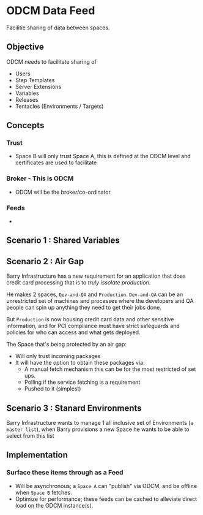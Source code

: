 # ODCM Data Feed

Facilitie sharing of data between spaces.

## Objective

ODCM needs to facilitate sharing of 
 - Users
 - Step Templates
 - Server Extensions
 - Variables
 - Releases
 - Tentacles (Environments / Targets)
 
## Concepts
 ### Trust
 
 - Space B will only trust Space A, this is defined at the ODCM level and certificates are used to facilitate 
 
 ### Broker - This is ODCM
 
 - ODCM will be the broker/co-ordinator
 
 ### Feeds
 
 - 
 

## Scenario 1 : Shared Variables


## Scenario 2 : Air Gap

Barry Infrastructure has a new requirement for an application that does credit card processing that is to *truly issolate production*. 

He makes 2 spaces, `Dev-and-QA` and `Production`. `Dev-and-QA` can be an unrestricted set of machines and processes where the developers and QA people can spin up anything they need to get their jobs done.

But `Production` is now housing credit card data and other sensitive information, and for PCI compliance must have strict safeguards and policies for who can access and what gets deployed.

The Space that's being protected by an air gap:
 - Will only trust incoming packages
 - It will have the option to obtain these packages via:
   - A manual fetch mechanism this can be for the most restricted of set ups.
   - Polling if the service fetching is a requirement
   - Pushed to it (simplest)

## Scenario 3 : Stanard Environments

Barry Infrastructure wants to manage 1 all inclusive set of Environments (`a master list`), when Barry provisions a new Space he wants to be able to select from this list

   
## Implementation 

### Surface these items through as a Feed
 - Will be asynchronous; a `Space A` can "publish" via ODCM, and be offline when `Space B` fetches.
 - Optimize for performance; these feeds can be cached to alleviate direct load on the ODCM instance(s).
